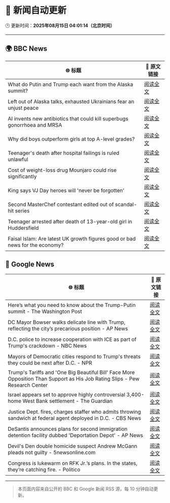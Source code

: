# 🧠 新闻自动更新

🕒 更新时间：**2025年08月15日 04:01:14（北京时间）**

---

## 🌍 BBC News

| 🌐 标题 | 🔗 原文链接 |
|--------|-------------|
| What do Putin and Trump each want from the Alaska summit? | [阅读全文](https://www.bbc.com/news/articles/c776ddjer8no?at_medium=RSS&at_campaign=rss) |
| Left out of Alaska talks, exhausted Ukrainians fear an unjust peace | [阅读全文](https://www.bbc.com/news/articles/cly7kl7e469o?at_medium=RSS&at_campaign=rss) |
| AI invents new antibiotics that could kill superbugs gonorrhoea and MRSA | [阅读全文](https://www.bbc.com/news/articles/cgr94xxye2lo?at_medium=RSS&at_campaign=rss) |
| Why did boys outperform girls at top A-level grades? | [阅读全文](https://www.bbc.com/news/articles/c62707l4lwvo?at_medium=RSS&at_campaign=rss) |
| Teenager's death after hospital failings is ruled unlawful | [阅读全文](https://www.bbc.com/news/articles/c17np9vly51o?at_medium=RSS&at_campaign=rss) |
| Cost of weight-loss drug Mounjaro could rise significantly | [阅读全文](https://www.bbc.com/news/articles/c5ylppp2vj9o?at_medium=RSS&at_campaign=rss) |
| King says VJ Day heroes will 'never be forgotten' | [阅读全文](https://www.bbc.com/news/articles/cz93j78ed87o?at_medium=RSS&at_campaign=rss) |
| Second MasterChef contestant edited out of scandal-hit series | [阅读全文](https://www.bbc.com/news/articles/c62n985gp3go?at_medium=RSS&at_campaign=rss) |
| Teenager arrested after death of 13-year-old girl in Huddersfield | [阅读全文](https://www.bbc.com/news/articles/cj9w7y1rz4jo?at_medium=RSS&at_campaign=rss) |
| Faisal Islam: Are latest UK growth figures good or bad news for the economy? | [阅读全文](https://www.bbc.com/news/articles/c5yp48jprg8o?at_medium=RSS&at_campaign=rss) |

## 📰 Google News

| 🌐 标题 | 🔗 原文链接 |
|--------|-------------|
| Here’s what you need to know about the Trump-Putin summit - The Washington Post | [阅读全文](https://news.google.com/rss/articles/CBMigAFBVV95cUxNbWg1U1JmWk00eHJaOHRRcG9kWk0xOHUzMU9fUFg1ME1mUzFJME90VEc4VEtXR2s4bmFpLXJKak5mV0N5b0Z6YV9lWHVzdl9ROXZrYUNlQXJPbzJqN0JpV0NlWmJjei1mTWZ5NjUtUWhhMTFsN0NhWGdnX1lGaW10Wg?oc=5) |
| DC Mayor Bowser walks delicate line with Trump, reflecting the city’s precarious position - AP News | [阅读全文](https://news.google.com/rss/articles/CBMipwFBVV95cUxNVVBSMlNOVlpjSEsyTVE0LVVaWEczaGlNc2wwV0JQdXpBWkdjV3lOSnA5NnNvbWZUaUQ3ZXJLVjFqZjNUNXQtS2VQcjc3Z2JrY1lNbmY1d3lWS3FaZFdQVmpXTzZ2R1MzTUJxZElOclU3UUhGU2h0Y3pjSVp5RDVrT3BYWFBlNW1kYUhScDhHdEdFbkVWVy0yUVhPcm5EZnVFTXdVQjhLNA?oc=5) |
| D.C. police to increase cooperation with ICE as part of Trump's crackdown - NBC News | [阅读全文](https://news.google.com/rss/articles/CBMitAFBVV95cUxNakxrOVJTX2JMaHlsNjFNVW9VZFVGdU1NTkQxQXh3RU92ZTE1WU03b2lyU1lvcWNWSG1IY0JhLWJKWGJsMDBjUC14N1BiQzBodzNlNWQyWER2XzBTNkFPbFZpU0tyNjNFYWpqQTFBQWR0UlRSc19EZUx2aFRSRFFKY0c0NVNrNGJ0dTlJTWRDOU9FME5UN2NKVXpwZWU2MDJ0XzB0ZWQxVkRydlMwbFpPWEV4U0XSAVZBVV95cUxOeC04bFlYSmlYeXVzU08tcUdGb1BmVnc1TDJJd1JVUlFaOFZ6ZHRPbjZ3aTZBZ2U3STFaNDlrMnY5QnRyUV9zMGpyWW90djM2OE1mbU5HZw?oc=5) |
| Mayors of Democratic cities respond to Trump's threats they could be next after D.C. - NPR | [阅读全文](https://news.google.com/rss/articles/CBMinwFBVV95cUxPZTZGT1ZKUmVtRS10LTRhOHMyUWk3NFRqZ3M2VkRSN1gzOUxXR05FVHhqT3ZjWElHM3QzQlZUSVFiV19Xb1hvNFNwRmxKQjhGa2FnLUo0N0QxdkFLZGNhcDNMUGpYR2tDSlpBOWF4UW1YSkhEUUc2a2FiRzQ4SnBkc3VYYUd4SzU0WmxmeXNNX2tqVDBVSXlzelZKNmttQlU?oc=5) |
| Trump's Tariffs and 'One Big Beautiful Bill' Face More Opposition Than Support as His Job Rating Slips - Pew Research Center | [阅读全文](https://news.google.com/rss/articles/CBMi4gFBVV95cUxNVDFzaktCT3JhVnVmYUpXQmRMb2ZLTWpwSjJKOXJzaDFkczhtZWl5THB1NFU4V3JKNFpEVlh1QkMtOFRaaWY0dmZlZ2hkU2ZRZVZCb1hNalpPU3pQZkZiVmZDME12VGFBLXBrRnVlRmF6OWJURW1yaVpxYVpSekIwVFZlT1FGRHVqZDZaRWxhZUYyTFVjU2s3ZVlIODZ3V1I4VzdSWUpRak5sWGpjNnNWQm85VkhEdTVianF6QkJ5d0h3a3dqWmV4a1h6RnpYZWhfVHdFTGV1S1B6Z19fbXhIR2VB?oc=5) |
| Israel appears set to approve highly controversial 3,400-home West Bank settlement - The Guardian | [阅读全文](https://news.google.com/rss/articles/CBMixgFBVV95cUxOUGFJS2pYaUNuUkJHQms2azBQX2dYWV9hVjFjbURPSGdIZnlWMlRuOHhBY1g3bmU3MU9NbHd0NWRwREZCb2Q5QjVwLUlPZVR2R3NYMUNmSXF0VldIMzVuVmZlLUpuVmxINU1sWEU5TjlUMGU1bVBTZ0lsaHlmZ1N1M0Y4Z3hXa2kwTVNKZzQxSm5kZEhheUxUVFZ4RTNIM0xfSlhRUUktLWppNnNubjcwUzdqOWtDakVjVVdXNFM2aUFwYkNnZEE?oc=5) |
| Justice Dept. fires, charges staffer who admits throwing sandwich at federal agent deployed in D.C. - CBS News | [阅读全文](https://news.google.com/rss/articles/CBMiogFBVV95cUxPSG01ZjFtaktxb1l0ZFp6bEJ0a1JBaVJzdGxjMXdHXzJkdHE1dlFJYmlEbEhCc0w4VnFETXBwUDJyZHAxc0hHdEl3T0o0Slh5NTNUdXBXYWZqUlp5bzlGcTJpY2R0eURmblRueXJhSkM0Rnp5cEFaanZJM0VKeUlEQXhnZnBFNGxyNFpqZHdfbWI5MVdvb0dNeHhMS3dsMk9OaXfSAacBQVVfeXFMTTNqS1R2dGxHck5HWlRFSENzb25LMjJjYUhuWFBvU1FFa1l0MzNrdTBzZ3prendqSllDRS0wMHhZYVpPaXFBalR4LVVJalhmN3dzaEFEODVrU24xZ3RoZG9ON2hLMUJSVExYMnhZZml4Q1lhMllxeXAxSHdoYmRLTFVXT1ZtRTRjYVluS1BWSVEteDEzel9ZZ2s2cVZfb3lsRnZudUIwWFU?oc=5) |
| DeSantis announces plans for second immigration detention facility dubbed 'Deportation Depot' - AP News | [阅读全文](https://news.google.com/rss/articles/CBMiqAFBVV95cUxPcVdKVE5McjZIbGNaeFk2bU1SQVFvZTlRampNb3ZRMEZ1bk1zOFdTaUkweDRPMFFNNDY5bzRYZWZRVnZLUmVFaFVjaTNPa2c2RHBnUlFHTHl1My1Majk5MXo3ZXF0WVZQV1B2N1cybFRsV3dJSkhFb3BBVG5KMWJlVDh6N19OYzVXUXMtUXhWMnJOLTJTcWZDeTNEb0xDOHpKWWtEQ1c5d2I?oc=5) |
| Devil's Den double homicide suspect Andrew McGann pleads not guilty - 5newsonline.com | [阅读全文](https://news.google.com/rss/articles/CBMi8gFBVV95cUxPQjkyVHRXMy1KdkZHdVFqS29XbkFsNTNPeW55WVduQWVldlZkVUpaRzRzSjNucWhteUdNOUdCVmlCaUExVnBNalJFaWp6NExhZnpwSjFaeWVrY2U0SFNhX2FYUzlWcWl6azhxQ2pwNFVTUTNwZGVrZWRld0RkNl9IbFhDemVWdXhMQzVjLUxLcnlTQmo0WDdyeVBkOVBhUFpIdlhzUmY3TGhrU2pVRS1PVHpzUWlIeHVXUjRSUVpvU0JXbUctRndVdkZSM1YtWEFGaTM4bWVhTnNYSU5QNEtuUGpLUV81dlpldUtHZWlrczB6Zw?oc=5) |
| Congress is lukewarm on RFK Jr.’s plans. In the states, they’re catching fire. - Politico | [阅读全文](https://news.google.com/rss/articles/CBMie0FVX3lxTE9zQnVUd0FCR2dXZGFiNzhqOHp5ZGFIY2t0VUdvQXg5VTRGaHNWZC00QjJXanhWZ1lSdXpaZDMwa2dVbmFqRVNacjNQdjV6MFhLb1ZmOU5hb19kNTFBSU9NcnZIOGdYNkQ2djhHU3NhcV9kaEhVb01aQlNBaw?oc=5) |

---
> 本页面内容来自公开的 BBC 和 Google 新闻 RSS 源，每 10 分钟自动更新。